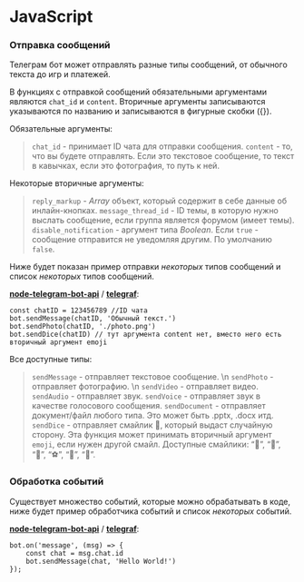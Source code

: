 # JavaScript

### Отправка сообщений

Телеграм бот может отправлять разные типы сообщений, от обычного текста до игр и платежей.

В функциях с отправкой сообщений обязательными аргументами являются `chat_id` и `content`. Вторичные аргументы записываются указываются по названию и записываются в фигурные скобки ({}).

Обязательные аргументы:
> `chat_id` - принимает ID чата для отправки сообщения.
> `content` - то, что вы будете отправлять. Если это текстовое сообщение, то текст в кавычках, если это фотография, то путь к ней.

Некоторые вторичные аргументы:
> `reply_markup` - _Array_ объект, который содержит в себе данные об инлайн-кнопках.
> `message_thread_id` - ID темы, в которую нужно выслать сообщение, если группа является форумом (имеет темы).
> `disable_notification` - аргумент типа _Boolean_. Если `true` - сообщение отправится не уведомляя другим. По умолчанию `false`.

Ниже будет показан пример отправки _некоторых_ типов сообщений и список _некоторых_ типов сообщений.


**[node-telegram-bot-api](https://github.com/yagop/node-telegram-bot-api)** / **[telegraf](https://github.com/telegraf/telegraf)**:
```
const chatID = 123456789 //ID чата
bot.sendMessage(chatID, 'Обычный текст.')
bot.sendPhoto(chatID, './photo.png')
bot.sendDice(chatID) // тут аргумента content нет, вместо него есть вторичный аргумент emoji
```

Все доступные типы:
> `sendMessage` - отправляет текстовое сообщение. \n
> `sendPhoto` - отправляет фотографию. \n
> `sendVideo` - отправляет видео.
> `sendAudio` - отправляет звук.
> `sendVoice` - отправляет звук в качестве голосового сообщения.
> `sendDocument` - отправляет документ/файл любого типа. Это может быть .pptx, .docx итд.
> `sendDice` - отправляет смайлик 🎲, который выдаст случайную сторону. Эта функция может принимать вторичный аргумент `emoji`, если нужен другой смайл. Доступные смайлики: “🎲”, “🎯”, “🏀”, “⚽”, “🎳”, “🎰”.


### Обработка событий

Существует множество событий, которые можно обрабатывать в коде, ниже будет пример обработчика событий и список _некоторых_ событий.

**[node-telegram-bot-api](https://github.com/yagop/node-telegram-bot-api)** / **[telegraf](https://github.com/telegraf/telegraf)**:
```
bot.on('message', (msg) => {
    const chat = msg.chat.id
    bot.sendMessage(chat, 'Hello World!')
});

```
